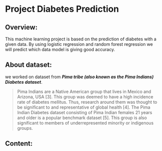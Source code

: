 # Project Diabetes Prediction

## Overview: 
This machine learning project is based on the prediction of diabetes with a given data.
By using logistic regression and random forest regression we will predict which data model is giving good accuracy.

## About dataset:
we worked on dataset from ***Pima tribe (also known as the Pima Indians) Diabetes dataset***.
>Pima Indians are a Native American group that lives in Mexico and Arizona, USA [3]. This group was deemed to have a high incidence rate of diabetes mellitus. Thus, research around them was thought to be significant to and representative of global health [4]. The Pima Indian Diabetes dataset consisting of Pima Indian females 21 years and older is a popular benchmark dataset [5]. This group is also significant to members of underrepresented minority or indigenous groups.

## Content:

